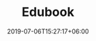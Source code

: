 ---
title: "Edubook"
date: 2019-07-06T15:27:17+06:00
draft: false
description : Aplicaciópn Edubook3D para iOS"
---